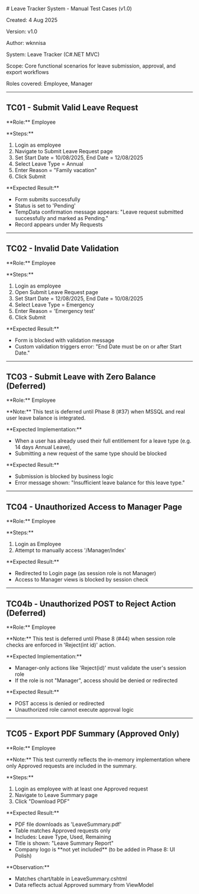 \# Leave Tracker System - Manual Test Cases (v1.0)

Created: 4 Aug 2025

Version: v1.0

Author: wknnisa

System: Leave Tracker (C#.NET MVC)

Scope: Core functional scenarios for leave submission, approval, and export workflows

Roles covered: Employee, Manager

---

## TC01 - Submit Valid Leave Request

\*\*Role:\*\* Employee

\*\*Steps:\*\*

1. Login as employee
2. Navigate to Submit Leave Request page
3. Set Start Date = 10/08/2025, End Date = 12/08/2025
4. Select Leave Type = Annual
5. Enter Reason = "Family vacation"
6. Click Submit

\*\*Expected Result:\*\*

* Form submits successfully
* Status is set to 'Pending'
* TempData confirmation message appears: "Leave request submitted successfully and marked as Pending."
* Record appears under My Requests

---

## TC02 - Invalid Date Validation

\*\*Role:\*\* Employee

\*\*Steps:\*\*

1. Login as employee
2. Open Submit Leave Request page
3. Set Start Date = 12/08/2025, End Date = 10/08/2025
4. Select Leave Type = Emergency
5. Enter Reason = 'Emergency test'
6. Click Submit

\*\*Expected Result:\*\*

* Form is blocked with validation message
* Custom validation triggers error: "End Date must be on or after Start Date."

---

## TC03 - Submit Leave with Zero Balance (Deferred)

\*\*Role:\*\* Employee

\*\*Note:\*\* This test is deferred until Phase 8 (#37) when MSSQL and real user leave balance is integrated.

\*\*Expected Implementation:\*\*

* When a user has already used their full entitlement for a leave type (e.g. 14 days Annual Leave),
* Submitting a new request of the same type should be blocked

\*\*Expected Result:\*\*

* Submission is blocked by business logic
* Error message shown: "Insufficient leave balance for this leave type."

---

## TC04 - Unauthorized Access to Manager Page

\*\*Role:\*\* Employee

\*\*Steps:\*\*

1. Login as Employee
2. Attempt to manually access '/Manager/Index'

\*\*Expected Result:\*\*

* Redirected to Login page (as session role is not Manager)
* Access to Manager views is blocked by session check

---

## TC04b - Unauthorized POST to Reject Action (Deferred)

\*\*Role:\*\* Employee

\*\*Note:\*\* This test is deferred until Phase 8 (#44) when session role checks are enforced in 'Reject(int id)' action.

\*\*Expected Implementation:\*\*

* Manager-only actions like 'Reject(id)' must validate the user's session role
* If the role is not "Manager", access should be denied or redirected

\*\*Expected Result:\*\*

* POST access is denied or redirected
* Unauthorized role cannot execute approval logic

---

## TC05 - Export PDF Summary (Approved Only)

\*\*Role:\*\* Employee

\*\*Note:\*\* This test currently reflects the in-memory implementation where only Approved requests are included in the summary.

\*\*Steps:\*\*

1. Login as employee with at least one Approved request
2. Navigate to Leave Summary page
3. Click "Download PDF"

\*\*Expected Result:\*\*

* PDF file downloads as 'LeaveSummary.pdf'
* Table matches Approved requests only
* Includes: Leave Type, Used, Remaining
* Title is shown: "Leave Summary Report"
* Company logo is \*\*not yet included\*\* (to be added in Phase 8: UI Polish)

\*\*Observation:\*\*

* Matches chart/table in LeaveSummary.cshtml
* Data reflects actual Approved summary from ViewModel